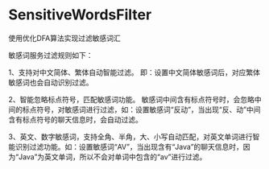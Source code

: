 # SensitiveWordsFilter
使用优化DFA算法实现过滤敏感词汇

敏感词服务过滤规则如下：


1、支持对中文简体、繁体自动智能过滤。
即：设置中文简体敏感词后，对应繁体敏感词也会自动识别过滤。


2、智能忽略标点符号，匹配敏感词功能。
敏感词中间含有标点符号时，会忽略中间的标点符号，对敏感词进行过滤，如：设置敏感词“反动”，当出现“反、动”中间含有标点符号的聊天信息时，会自动过滤。


3、英文、数字敏感词，支持全角、半角，大、小写自动匹配，对英文单词进行智能识别过滤功能。如：设置敏感词“AV”，当出现含有“Java”的聊天信息时，因为“Java”为英文单词，所以不会对单词中包含的“av”进行过滤。
